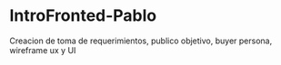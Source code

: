 # IntroFronted-Pablo
Creacion de toma de requerimientos, publico objetivo, buyer persona, wireframe ux y UI
